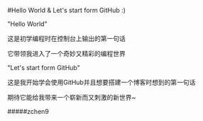 #Hello World & Let's start form GitHub :)

"Hello World"

这是初学编程时在控制台上输出的第一句话

它带领我进入了一个奇妙又精彩的编程世界

"Let's start form GitHub"

这是我开始学会使用GitHub并且想要搭建一个博客时想到的第一句话

期待它能给我带来一个崭新而又刺激的新世界~

#####zchen9 
